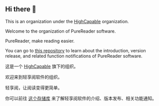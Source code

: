 ## Hi there 👋

This is an organization under the [HighCapable](https://github.com/HighCapable) organization.

Welcome to the organization of PureReader software.

PureReader, make reading easier.

You can go to [this repository](https://github.com/PureReader/PureReader-Starter) to learn about the introduction, version release, and related function notifications of PureReader software.

这是一个 [HighCapable](https://github.com/HighCapable) 旗下的组织。

欢迎来到轻享阅软件的组织。

轻享阅，让阅读变得更简单。

你可以前往 [这个存储库](https://github.com/PureReader/PureReader-Starter/bolb/main/README-zh-CN.md) 来了解轻享阅软件的介绍、版本发布、相关功能通知。

